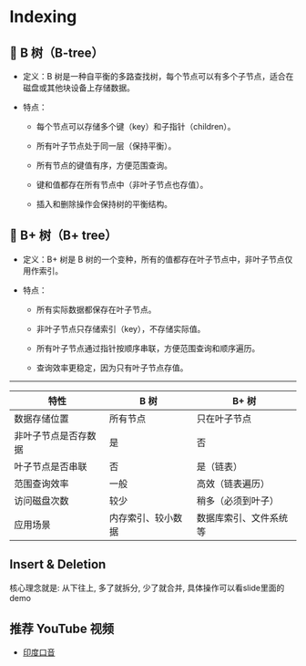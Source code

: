 # Indexing

## 🌳 B 树（B-tree）

- 定义：B 树是一种自平衡的多路查找树，每个节点可以有多个子节点，适合在磁盘或其他块设备上存储数据。

- 特点：
  
  - 每个节点可以存储多个键（key）和子指针（children）。
  
  - 所有叶子节点处于同一层（保持平衡）。
  
  - 所有节点的键值有序，方便范围查询。
  
  - 键和值都存在所有节点中（非叶子节点也存值）。
  
  - 插入和删除操作会保持树的平衡结构。

## 🌲 B+ 树（B+ tree）

- 定义：B+ 树是 B 树的一个变种，所有的值都存在叶子节点中，非叶子节点仅用作索引。

- 特点：
  
  - 所有实际数据都保存在叶子节点。
  
  - 非叶子节点只存储索引（key），不存储实际值。
  
  - 所有叶子节点通过指针按顺序串联，方便范围查询和顺序遍历。
  
  - 查询效率更稳定，因为只有叶子节点存值。

---

| 特性         | B 树       | B+ 树        |
| ---------- | --------- | ----------- |
| 数据存储位置     | 所有节点      | 只在叶子节点      |
| 非叶子节点是否存数据 | 是         | 否           |
| 叶子节点是否串联   | 否         | 是（链表）       |
| 范围查询效率     | 一般        | 高效（链表遍历）    |
| 访问磁盘次数     | 较少        | 稍多（必须到叶子）   |
| 应用场景       | 内存索引、较小数据 | 数据库索引、文件系统等 |

## Insert & Deletion
核心理念就是: 从下往上, 多了就拆分, 少了就合并, 具体操作可以看slide里面的demo

## 推荐 YouTube 视频
- [印度口音](https://youtu.be/aZjYr87r1b8?si=dLSITXZ2E1s5evZl)
